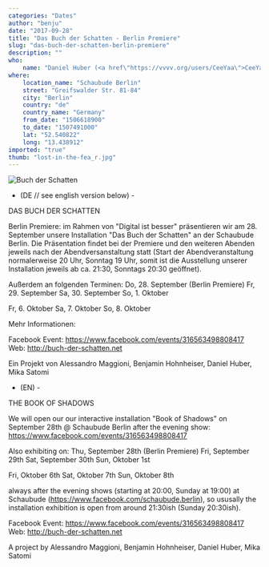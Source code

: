 ```yaml
---
categories: "Dates"
author: "benju"
date: "2017-09-28"
title: "Das Buch der Schatten - Berlin Premiere"
slug: "das-buch-der-schatten-berlin-premiere"
description: ""
who: 
    name: "Daniel Huber (<a href\"https://vvvv.org/users/CeeYaa\">CeeYaa</a>), Alessandro Maggioni, Mika Satomi, Benjamin Hohnheiser (<a href\"https://vvvv.org/users/benju\">benju</a>)"
where: 
    location_name: "Schaubude Berlin"
    street: "Greifswalder Str. 81-84"
    city: "Berlin"
    country: "de"
    country_name: "Germany"
    from_date: "1506618900"
    to_date: "1507491000"
    lat: "52.540822"
    long: "13.438912"
imported: "true"
thumb: "lost-in-the-fea_r.jpg"
---
```



![Buch der Schatten](lost-in-the-fea_r.jpg) 


- (DE // see english version below) -

DAS BUCH DER SCHATTEN

Berlin Premiere: im Rahmen von "Digital ist besser" präsentieren wir am 28. September unsere Installation "Das Buch der Schatten" an der Schaubude Berlin. Die Präsentation findet bei der Premiere und den weiteren Abenden jeweils nach der Abendversanstaltung statt (Start der Abendveranstaltung normalerweise 20 Uhr, Sonntag 19 Uhr, somit ist die Ausstellung unserer Installation jeweils ab ca. 21:30, Sonntags 20:30 geöffnet).

Außerdem an folgenden Terminen:
Do, 28. September (Berlin Premiere)
Fr, 29. September
Sa, 30. September
So, 1. Oktober

Fr, 6. Oktober
Sa, 7. Oktober
So, 8. Oktober 

Mehr Informationen:

Facebook Event: https://www.facebook.com/events/316563498808417
Web: http://buch-der-schatten.net

Ein Projekt von Alessandro Maggioni, Benjamin Hohnheiser, Daniel Huber, Mika Satomi


- (EN) -

THE BOOK OF SHADOWS

We will open our our interactive installation "Book of Shadows" on September 28th @ Schaubude Berlin after the evening show: https://www.facebook.com/events/316563498808417

Also exhibiting on: 
Thu, September 28th (Berlin Premiere)
Fri, September 29th
Sat, September 30th
Sun, Oktober 1st

Fri, Oktober 6th
Sat, Oktober 7th
Sun, Oktober 8th

always after the evening shows (starting at 20:00, Sunday at 19:00) at Schaubude (https://www.facebook.com/schaubude.berlin), so ususally the installation exhibition is open from around 21:30ish (Sunday 20:30ish). 

Facebook Event: https://www.facebook.com/events/316563498808417
Web: http://buch-der-schatten.net

A project by Alessandro Maggioni, Benjamin Hohnheiser, Daniel Huber, Mika Satomi
